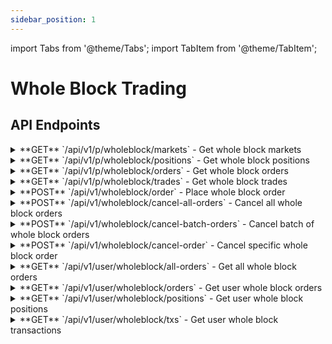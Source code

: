 ```yaml
---
sidebar_position: 1
---
```


import Tabs from '@theme/Tabs';
import TabItem from '@theme/TabItem';

# Whole Block Trading

## API Endpoints

<div className="api-endpoints-grid">

<details className="api-endpoint">
<summary className="api-endpoint-header">
  <span className="api-method-get">**GET**</span> `/api/v1/p/wholeblock/markets` - Get whole block markets
</summary>

**Code Example:**
<Tabs>
<TabItem value="http" label="HTTP" default>

```bash
curl -X GET /api/v1/p/wholeblock/markets
```

</TabItem>
<TabItem value="python" label="Python">

```python
import requests

url = "https://mainnet.app.ethgas.com/api/v1/p/wholeblock/markets"

headers = {}

response = requests.get(url, headers=headers)

print(response.text)
```

</TabItem>
</Tabs>

**Example Response:**

```json
{
    "success": true,
    "data": {
        "markets": [
            {
                "marketId": 2000000295209,
                "slot": 295209,
                "instrumentId": "ETH-WB-295209",
                "name": "ETH Whole Block Slot #295209",
                "priceStep": "0.00000000001",
                "minPrice": "0.00000000001",
                "maxPrice": "0.00001",
                "availablePreconf": 17257755,
                "direction": true,
                "price": "0.00000000588",
                "midPrice": "0.00000000564",
                "status": 1,
                "maturityTime": 1751947307000,
                "blockTime": 1751947311000,
                "finalityTime": 1751948079000,
                "updateDate": 1751947297000
            }
        ]
    }
}
```

**Response Body:**

| Name | Type | Description |
| --- | --- | --- |
| markets | array | Array of whole block markets |
| └ marketId | integer | Unique market ID |
| └ slot | integer | Block slot number |
| └ instrumentId | string | Market instrument ID |
| └ name | string | Market display name |
| └ priceStep | string | Minimum price increment |
| └ minPrice | string | Minimum allowed price |
| └ maxPrice | string | Maximum allowed price |
| └ availablePreconf | integer | Available preconfirmation amount |
| └ direction | boolean | Market direction |
| └ price | string | Current market price |
| └ midPrice | string | Mid price |
| └ status | integer | Market status |
| └ maturityTime | integer | Market maturity timestamp |
| └ blockTime | integer | Block time timestamp |
| └ finalityTime | integer | Finality time timestamp |
| └ updateDate | integer | Last update timestamp |

</details>

<details className="api-endpoint">
<summary className="api-endpoint-header">
  <span className="api-method-get">**GET**</span> `/api/v1/p/wholeblock/positions` - Get whole block positions
</summary>

**Code Example:**
<Tabs>
<TabItem value="http" label="HTTP" default>

```bash
curl -X GET /api/v1/p/wholeblock/positions
```

</TabItem>
<TabItem value="python" label="Python">

```python
import requests

url = "https://mainnet.app.ethgas.com/api/v1/p/wholeblock/positions"

headers = {}

response = requests.get(url, headers=headers)

print(response.text)
```

</TabItem>
</Tabs>

**Response Body:**

| Name | Type | Description |
| --- | --- | --- |
| positions | array | Array of whole block positions |
| └ marketId | integer | Market ID |
| └ instrumentId | string | Instrument ID |
| └ quantity | string | Position quantity |
| └ averagePrice | string | Average entry price |
| └ unrealizedPnl | string | Unrealized profit/loss |
| └ realizedPnl | string | Realized profit/loss |

</details>

<details className="api-endpoint">
<summary className="api-endpoint-header">
  <span className="api-method-get">**GET**</span> `/api/v1/p/wholeblock/orders` - Get whole block orders
</summary>

**Code Example:**
<Tabs>
<TabItem value="http" label="HTTP" default>

```bash
curl -X GET /api/v1/p/wholeblock/orders
```

</TabItem>
<TabItem value="python" label="Python">

```python
import requests

url = "https://mainnet.app.ethgas.com/api/v1/p/wholeblock/orders"

headers = {}

response = requests.get(url, headers=headers)

print(response.text)
```

</TabItem>
</Tabs>

**Response Body:**

| Name | Type | Description |
| --- | --- | --- |
| orders | array | Array of whole block orders |
| └ orderId | integer | Order ID |
| └ marketId | integer | Market ID |
| └ instrumentId | string | Instrument ID |
| └ side | boolean | Order side (true = buy, false = sell) |
| └ orderType | integer | Order type (1 = market, 2 = limit, 3 = FOK) |
| └ quantity | string | Order quantity |
| └ price | string | Order price |
| └ status | integer | Order status |
| └ createDate | integer | Creation timestamp |

</details>

<details className="api-endpoint">
<summary className="api-endpoint-header">
  <span className="api-method-get">**GET**</span> `/api/v1/p/wholeblock/trades` - Get whole block trades
</summary>

**Code Example:**
<Tabs>
<TabItem value="http" label="HTTP" default>

```bash
curl -X GET /api/v1/p/wholeblock/trades
```

</TabItem>
<TabItem value="python" label="Python">

```python
import requests

url = "https://mainnet.app.ethgas.com/api/v1/p/wholeblock/trades"

headers = {}

response = requests.get(url, headers=headers)

print(response.text)
```

</TabItem>
</Tabs>

**Response Body:**

| Name | Type | Description |
| --- | --- | --- |
| trades | array | Array of whole block trades |
| └ tradeId | integer | Trade ID |
| └ marketId | integer | Market ID |
| └ instrumentId | string | Instrument ID |
| └ side | boolean | Trade side |
| └ quantity | string | Trade quantity |
| └ price | string | Trade price |
| └ timestamp | integer | Trade timestamp |

</details>

<details className="api-endpoint">
<summary className="api-endpoint-header">
  <span className="api-method-post">**POST**</span> `/api/v1/wholeblock/order` - Place whole block order
</summary>

**Code Example:**
<Tabs>
<TabItem value="http" label="HTTP" default>

```bash
curl -H "Authorization: Bearer {{access_token}}" -X POST /api/v1/wholeblock/order \
  -H "Content-Type: application/json" \
  -d '{
    "instrumentId": "ETH-WB-9884031",
    "accountId": 128,
    "side": true,
    "orderType": 2,
    "clientOrderId": "05d61624",
    "passive": false,
    "price": "0.01",
    "quantity": "1"
}'
```

</TabItem>
<TabItem value="python" label="Python">

```python
import requests
import json

url = "https://mainnet.app.ethgas.com/api/v1/wholeblock/order"

payload = json.dumps({
    "instrumentId": "ETH-WB-9884031",
    "accountId": 128,
    "side": True,
    "orderType": 2,
    "clientOrderId": "05d61624",
    "passive": False,
    "price": "0.01",
    "quantity": "1"
})

headers = {
    'Authorization': 'Bearer {{access_token}}',
    'Content-Type': 'application/json'
}

response = requests.post(url, headers=headers, data=payload)

print(response.text)
```

</TabItem>
</Tabs>

**Request Body:**

| Parameter | Required | Type | Description |
| --- | --- | --- | --- |
| instrumentId | YES | string | Instrument ID |
| accountId | YES | integer | Account ID |
| side | YES | boolean | Order Side. Buy = true, Sell = false |
| orderType | YES | integer | Order Type. Market = 1, Limit = 2, FOK = 3 |
| clientOrderId | YES | string | A client generated random string as orderId |
| passive | NO | boolean | (Post-only) Whether the order is a maker order only (i.e. can only be lifted, but cannot lift/take any orders from the orderbook itself - in other words, can only add liquidity)<br/><br/>If set to false, there are no such restrictions and the order can immediately lift (i.e. take) existing orders in the orderbook if it is crossing the bid/sell price spread |
| price | NO | string | Price in Ethereum per gas bought. Only applicable to limit, fok order. |
| quantity | YES | string | Order quantity (1 for whole block orders) |

**Response Body:**

| Name | Type | Description |
| --- | --- | --- |
| order | object | Order object |
| └ orderId | integer | Unique order ID, assigned by ETHGas |
| └ marketId | integer | Market ID for this order |
| └ instrumentId | string | Whole block market instrument ID<br/><br/>Use endpoint [GET /api/v1/p/wholeblock/markets] to get a list of all available wholeblock markets' instrument IDs |
| └ accountId | integer | Unique ID for each of the user's current & trading accounts assigned by ETHGas |
| └ side | boolean | buy order (true) or sell order (false) |
| └ orderType | integer | Market order (1) or limit order (2)<br/><br/>If an order is sent with both a price specified and an orderType of 1, then a maximum slippage order is created |
| └ quantity | string | Order quantity (1 for whole block orders) |
| └ fulfilled | string | Quantity that has already been executed |
| └ price | string | Price of the order<br/><br/>The should not be included for a regular market order; however if an order is sent with both a price specified and an orderType of 1, then a maximum slippage order is created |
| └ averageTradePrice | string | Average price of executed trades |
| └ fees | string | Fees charged for this order |
| └ status | integer | Order status - see the Order Status Codes section for more information |
| └ errorCode | integer | Error code if order failed (null if successful) |
| └ clientOrderId | string | An arbitrary string with max 32 characters (preferably unique) provided by the client when the order was created |
| └ passive | boolean | (Post-only) Whether the order is a maker order only (i.e. can only be lifted, but cannot lift/take any orders from the orderbook itself - in other words, can only add liquidity)<br/><br/>If set to false, there are no such restrictions and the order can immediately lift (i.e. take) existing orders in the orderbook if it is crossing the bid/sell price spread |
| └ createDate | integer | Datetime (in UNIX time) when the order was created |
| └ source | integer | Where the order is originated (1: User interface) |
| └ updateDate | integer | Datetime (in UNIX time) when the order was last updated |

</details>

<details className="api-endpoint">
<summary className="api-endpoint-header">
  <span className="api-method-post">**POST**</span> `/api/v1/wholeblock/cancel-all-orders` - Cancel all whole block orders
</summary>

**Code Example:**
<Tabs>
<TabItem value="http" label="HTTP" default>

```bash
curl -H "Authorization: Bearer {{access_token}}" -X POST /api/v1/wholeblock/cancel-all-orders
```

</TabItem>
<TabItem value="python" label="Python">

```python
import requests

url = "https://mainnet.app.ethgas.com/api/v1/wholeblock/cancel-all-orders"

headers = {
    'Authorization': 'Bearer {{access_token}}'
}

response = requests.post(url, headers=headers)

print(response.text)
```

</TabItem>
</Tabs>

**Response Body:**

| Name | Type | Description |
| --- | --- | --- |
| success | boolean | Whether the operation was successful |
| message | string | Response message |

</details>

<details className="api-endpoint">
<summary className="api-endpoint-header">
  <span className="api-method-post">**POST**</span> `/api/v1/wholeblock/cancel-batch-orders` - Cancel batch of whole block orders
</summary>

**Code Example:**
<Tabs>
<TabItem value="http" label="HTTP" default>

```bash
curl -H "Authorization: Bearer {{access_token}}" -X POST /api/v1/wholeblock/cancel-batch-orders \
  -H "Content-Type: application/json" \
  -d '{
    "orderIds": [12345, 67890]
}'
```

</TabItem>
<TabItem value="python" label="Python">

```python
import requests
import json

url = "https://mainnet.app.ethgas.com/api/v1/wholeblock/cancel-batch-orders"

payload = json.dumps({
    "orderIds": [12345, 67890]
})

headers = {
    'Authorization': 'Bearer {{access_token}}',
    'Content-Type': 'application/json'
}

response = requests.post(url, headers=headers, data=payload)

print(response.text)
```

</TabItem>
</Tabs>

**Request Body:**

| Parameter | Required | Type | Description |
| --- | --- | --- | --- |
| orderIds | YES | array | Array of order IDs to cancel |

**Response Body:**

| Name | Type | Description |
| --- | --- | --- |
| success | boolean | Whether the operation was successful |
| cancelledOrders | array | Array of cancelled order IDs |
| message | string | Response message |

</details>

<details className="api-endpoint">
<summary className="api-endpoint-header">
  <span className="api-method-post">**POST**</span> `/api/v1/wholeblock/cancel-order` - Cancel specific whole block order
</summary>

**Code Example:**
<Tabs>
<TabItem value="http" label="HTTP" default>

```bash
curl -H "Authorization: Bearer {{access_token}}" -X POST /api/v1/wholeblock/cancel-order \
  -H "Content-Type: application/json" \
  -d '{
    "orderId": 12345
}'
```

</TabItem>
<TabItem value="python" label="Python">

```python
import requests
import json

url = "https://mainnet.app.ethgas.com/api/v1/wholeblock/cancel-order"

payload = json.dumps({
    "orderId": 12345
})

headers = {
    'Authorization': 'Bearer {{access_token}}',
    'Content-Type': 'application/json'
}

response = requests.post(url, headers=headers, data=payload)

print(response.text)
```

</TabItem>
</Tabs>

**Request Body:**

| Parameter | Required | Type | Description |
| --- | --- | --- | --- |
| orderId | YES | integer | Order ID to cancel |

**Response Body:**

| Name | Type | Description |
| --- | --- | --- |
| success | boolean | Whether the operation was successful |
| orderId | integer | Cancelled order ID |
| message | string | Response message |

</details>

<details className="api-endpoint">
<summary className="api-endpoint-header">
  <span className="api-method-get">**GET**</span> `/api/v1/user/wholeblock/all-orders` - Get all whole block orders
</summary>

**Code Example:**
<Tabs>
<TabItem value="http" label="HTTP" default>

```bash
curl -H "Authorization: Bearer {{access_token}}" -X GET /api/v1/user/wholeblock/all-orders?onBook=false&startId=0&limit=10&asc=true
```

</TabItem>
<TabItem value="python" label="Python">

```python
import requests

url = "https://mainnet.app.ethgas.com/api/v1/user/wholeblock/all-orders"

params = {
    "onBook": False,
    "startId": 0,
    "limit": 10,
    "asc": True
}

headers = {
    'Authorization': 'Bearer {{access_token}}'
}

response = requests.get(url, headers=headers, params=params)

print(response.text)
```

</TabItem>
</Tabs>

**Request Parameters:**

| Parameter | Required | Type | Description |
| --- | --- | --- | --- |
| onBook | NO | boolean | Pending Orders Only? (default: false) |
| startId | NO | integer | Order Start ID |
| limit | NO | integer | Maximum Number of Orders To Return (default: 10) |
| asc | NO | boolean | Sort Order Direction, true=asc, false=desc, Default to true=asc |

**Response Body:**

| Name | Type | Description |
| --- | --- | --- |
| orders | array | List of order object |
| └ orderId | integer | Unique order ID, assigned by ETHGas |
| └ marketId | integer | Market ID for this order |
| └ instrumentId | string | Whole block market instrument ID |
| └ accountId | integer | Unique ID for each of the user's current & trading accounts assigned by ETHGas |
| └ side | boolean | buy order (true) or sell order (false) |
| └ orderType | integer | Market order (1) or limit order (2) |
| └ quantity | string | Order quantity (1 for whole block orders) |
| └ fulfilled | string | Quantity that has already been executed |
| └ price | string | Price of the order |
| └ averageTradePrice | string | Average price of executed trades |
| └ fees | string | Fees charged for this order |
| └ status | integer | Order status |
| └ errorCode | integer | Error code if order failed (null if successful) |
| └ clientOrderId | string | Client order ID |
| └ passive | boolean | Passive order flag |
| └ createDate | integer | Creation timestamp |
| └ source | integer | Order source |
| └ updateDate | integer | Last update timestamp |

</details>

<details className="api-endpoint">
<summary className="api-endpoint-header">
  <span className="api-method-get">**GET**</span> `/api/v1/user/wholeblock/orders` - Get user whole block orders
</summary>

**Code Example:**
<Tabs>
<TabItem value="http" label="HTTP" default>

```bash
curl -H "Authorization: Bearer {{access_token}}" -X GET /api/v1/user/wholeblock/orders?accountId=128&instrumentId=ETH-WB-9884031
```

</TabItem>
<TabItem value="python" label="Python">

```python
import requests

url = "https://mainnet.app.ethgas.com/api/v1/user/wholeblock/orders"

params = {
    "instrumentId": "ETH-WB-9884031",
    "accountId": 128
}

headers = {
    'Authorization': 'Bearer {{access_token}}'
}

response = requests.get(url, headers=headers, params=params)

print(response.text)
```

</TabItem>
</Tabs>

**Request Parameters:**

| Parameter | Required | Type | Description |
| --- | --- | --- | --- |
| instrumentId | NO | string | Instrument ID |
| accountId | YES | integer | Account ID |
| onbook | NO | boolean | Pending Orders Only? |
| done | NO | boolean | Done Orders Only? |
| startId | NO | integer | Order Start ID |
| limit | NO | integer | Maximum Number of Orders To Return |

**Example Response:**

```json
{
    "success": true,
    "data": {
        "orders": [
            {
                "orderId": 204421028,
                "marketId": 2000009884031,
                "instrumentId": "ETH-WB-9884031",
                "accountId": 128,
                "side": false,
                "orderType": 1,
                "quantity": "1",
                "fulfilled": "1",
                "price": "0.01",
                "averageTradePrice": "0.01",
                "fees": "0.0001",
                "status": 10,
                "errorCode": null,
                "clientOrderId": "y0xja3Xi",
                "passive": false,
                "createDate": 1697449610000,
                "source": 1,
                "updateDate": 1697449609000
            }
        ]
    }
}
```

**Response Body:**

| Name | Type | Description |
| --- | --- | --- |
| orders | array | Array of user's whole block orders |
| └ orderId | integer | Order ID |
| └ marketId | integer | Market ID |
| └ instrumentId | string | Instrument ID |
| └ accountId | integer | Account ID |
| └ side | boolean | Order side |
| └ orderType | integer | Order type |
| └ quantity | string | Order quantity |
| └ fulfilled | string | Fulfilled quantity |
| └ price | string | Order price |
| └ averageTradePrice | string | Average trade price |
| └ fees | string | Order fees |
| └ status | integer | Order status |
| └ errorCode | integer | Error code (null if successful) |
| └ clientOrderId | string | Client order ID |
| └ passive | boolean | Passive order flag |
| └ createDate | integer | Creation timestamp |
| └ source | integer | Order source |
| └ updateDate | integer | Last update timestamp |

</details>

<details className="api-endpoint">
<summary className="api-endpoint-header">
  <span className="api-method-get">**GET**</span> `/api/v1/user/wholeblock/positions` - Get user whole block positions
</summary>

**Code Example:**
<Tabs>
<TabItem value="http" label="HTTP" default>

```bash
curl -H "Authorization: Bearer {{access_token}}" -X GET /api/v1/user/wholeblock/positions?instrumentId=ETH-WB-9884031&accountId=128&limit=10
```

</TabItem>
<TabItem value="python" label="Python">

```python
import requests

url = "https://mainnet.app.ethgas.com/api/v1/user/wholeblock/positions"

params = {
    "instrumentId": "ETH-WB-9884031",
    "accountId": 128,
    "limit": 10
}

headers = {
    'Authorization': 'Bearer {{access_token}}'
}

response = requests.get(url, headers=headers, params=params)

print(response.text)
```

</TabItem>
</Tabs>

**Request Parameters:**

| Parameter | Required | Type | Description |
| --- | --- | --- | --- |
| instrumentId | NO | string | Instrument ID |
| accountId | YES | integer | Account ID |
| startId | NO | integer | Slot start Id |
| asc | NO | boolean | Sort direction, true = ascending, false = descending, default to false |
| limit | NO | integer | Maximum Number of Positions To Return |

**Example Response:**

```json
{
    "success": true,
    "data": {
        "positions": [
            {
                "positionId": 204421028,
                "instrumentId": "ETH-WB-9884031",
                "accountId": 128,
                "side": false,
                "orderType": 1,
                "quantity": "1",
                "fulfilled": "1",
                "status": 10,
                "clientOrderId": "y0xja3Xi",
                "passive": false,
                "orderDate": 1697449610000,
                "source": 1,
                "updateDate": 1697449609000,
                "averageTradePrice": "0.047",
                "trades": [
                    {
                        "side": false,
                        "price": "0.047",
                        "quantity": "1",
                        "date": 1697449609000
                    }
                ]
            }
        ]
    }
}
```

**Response Body:**

| Name | Type | Description |
| --- | --- | --- |
| positions | array | List of position object |
| └ positionId | integer | Unique position ID, assigned by ETHGas |
| └ instrumentId | string | Whole block market instrument ID<br/><br/>Use endpoint [GET /api/v1/wholeblock/markets] to get a list of all available wholeblock markets' instrument IDs |
| └ accountId | integer | Unique ID for each of the user's current & trading accounts assigned by ETHGas |
| └ side | boolean | Order side - buy (true) or sell (false) |
| └ orderType | integer | Order type |
| └ quantity | string | Order quantity |
| └ fulfilled | string | Quantity that has been fulfilled |
| └ status | integer | Order status - see the Order Status Codes section for more information |
| └ clientOrderId | string | Client order ID |
| └ passive | boolean | (Post-only) Whether the order is a maker order only (i.e. can only be lifted, but cannot lift/take any orders from the orderbook itself - in other words, can only add liquidity)<br/><br/>If set to false, there are no such restrictions and the order can immediately lift (i.e. take) existing orders in the orderbook if it is crossing the bid/sell price spread |
| └ orderDate | integer | Datetime (in UNIX time) when the order was created |
| └ source | integer | Where the order is originated<br/><br/>1: User interface<br/>5: TWAP |
| └ updateDate | integer | Datetime (in UNIX time) something last occurred to the order |
| └ averageTradePrice | string | Average trade price |
| └ trades | array | List of executed trades for this order |
| 　└ side | boolean | Order side - buy (true) or sell (false) |
| 　└ price | string | Price executed |
| 　└ quantity | string | Quantity executed |
| 　└ date | integer | Datetime (in UNIX time) executed |

</details>

<details className="api-endpoint">
<summary className="api-endpoint-header">
  <span className="api-method-get">**GET**</span> `/api/v1/user/wholeblock/txs` - Get user whole block transactions
</summary>

**Code Example:**
<Tabs>
<TabItem value="http" label="HTTP" default>

```bash
curl -H "Authorization: Bearer {{access_token}}" -X GET /api/v1/user/wholeblock/txs?instrumentId=ETH-WB-9884031&limit=10
```

</TabItem>
<TabItem value="python" label="Python">

```python
import requests

url = "https://mainnet.app.ethgas.com/api/v1/user/wholeblock/txs"

params = {
    "instrumentId": "ETH-WB-9884031",
    "limit": 10
}

headers = {
    'Authorization': 'Bearer {{access_token}}'
}

response = requests.get(url, headers=headers, params=params)

print(response.text)
```

</TabItem>
</Tabs>

**Request Parameters:**

| Parameter | Required | Type | Description |
| --- | --- | --- | --- |
| instrumentId | YES | string | Whole block market instrument ID<br/><br/>Use endpoint [GET /api/v1/p/wholeblock/markets] to get a list of all available wholeblock markets' instrument IDs |
| limit | NO | integer | Maximum number of transactions to return |

**Response Body:**

| Name | Type | Description |
| --- | --- | --- |
| txs | array | List of trades |
| └ instrumentId | string | Whole block market instrument ID<br/><br/>Use endpoint [GET /api/v1/p/wholeblock/markets] to get a list of all available whole block markets' instrument IDs |
| └ trxId | integer | Transaction Id |
| └ buyerAccountId | integer | Buyer Account Id |
| └ sellerAccountId | integer | Seller Account Id |
| └ side | boolean | Transaction side |
| └ quantity | string | Transaction quantity |
| └ price | string | Transaction price |
| └ fees | string | Transaction fees |
| └ timestamp | integer | Transaction timestamp |
| └ status | integer | Transaction status |

</details>

</div>